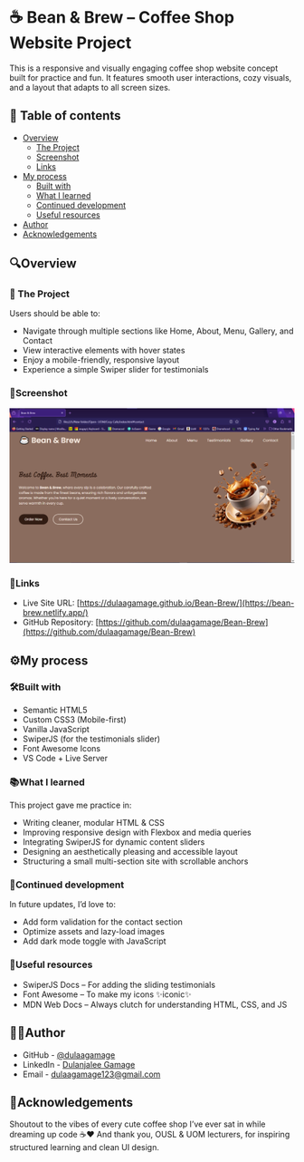 # ☕ Bean & Brew – Coffee Shop Website Project

This is a responsive and visually engaging coffee shop website concept built for practice and fun. It features smooth user interactions, cozy visuals, and a layout that adapts to all screen sizes.


## 📑 Table of contents

- [Overview](#️overview)
  - [The Project](#️-the-project)
  - [Screenshot](#️-screenshot)
  - [Links](#️-links)
- [My process](#️my-process)
  - [Built with](#️-built-with)
  - [What I learned](#️-what-i-learned)
  - [Continued development](#️-continued-development)
  - [Useful resources](#️-useful-resources)
- [Author](#️author)
- [Acknowledgements](#️acknowledgements)

## 🔍Overview

### 🎯 The Project

Users should be able to:
- Navigate through multiple sections like Home, About, Menu, Gallery, and Contact
- View interactive elements with hover states
- Enjoy a mobile-friendly, responsive layout
- Experience a simple Swiper slider for testimonials

### 📸Screenshot

![](./SS/Home.png)

### 🔗Links

- Live Site URL: [https://dulaagamage.github.io/Bean-Brew/](https://bean-brew.netlify.app/)
- GitHub Repository: [https://github.com/dulaagamage/Bean-Brew](https://github.com/dulaagamage/Bean-Brew)

## ⚙️My process

### 🛠Built with

- Semantic HTML5
- Custom CSS3 (Mobile-first)
- Vanilla JavaScript
- SwiperJS (for the testimonials slider)
- Font Awesome Icons
- VS Code + Live Server

### 📚What I learned

This project gave me practice in:

- Writing cleaner, modular HTML & CSS
- Improving responsive design with Flexbox and media queries
- Integrating SwiperJS for dynamic content sliders
- Designing an aesthetically pleasing and accessible layout
- Structuring a small multi-section site with scrollable anchors

### 🚀Continued development

In future updates, I’d love to:

- Add form validation for the contact section
- Optimize assets and lazy-load images
- Add dark mode toggle with JavaScript

### 🔎Useful resources

- SwiperJS Docs – For adding the sliding testimonials
- Font Awesome – To make my icons ✨iconic✨
- MDN Web Docs – Always clutch for understanding HTML, CSS, and JS

## 👩‍💻Author

- GitHub - [@dulaagamage](https://github.com/dulaagamage)
- LinkedIn - [Dulanjalee Gamage](https://www.linkedin.com/in/dulanjalee-gamage-01a7aa207/)
- Email - dulaagamage123@gmail.com

## 🙏Acknowledgements

Shoutout to the vibes of every cute coffee shop I’ve ever sat in while dreaming up code ☕❤️
And thank you, OUSL & UOM lecturers, for inspiring structured learning and clean UI design.

